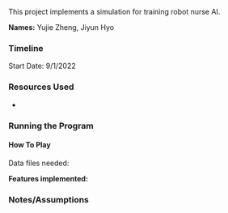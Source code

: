 This project implements a simulation for training robot nurse AI.

**Names:**
Yujie Zheng, Jiyun Hyo

### Timeline

Start Date: 9/1/2022

### Resources Used
*

### Running the Program

#### How To Play

Data files needed:

**Features implemented:**

### Notes/Assumptions

